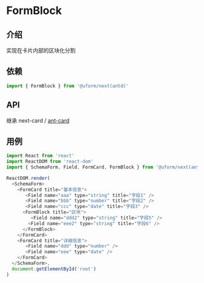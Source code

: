 # FormBlock

## 介绍

实现在卡片内部的区块化分割

## 依赖

```javascript
import { FormBlock } from '@uform/next(antd)'
```

## API

继承 next-card / [ant-card](https://ant.design/components/card-cn/)

## 用例

```javascript
import React from 'react'
import ReactDOM from 'react-dom'
import { SchemaForm, Field, FormCard, FormBlock } from '@uform/next(antd)'

ReactDOM.render(
  <SchemaForm>
    <FormCard title="基本信息">
      ​ <Field name="aaa" type="string" title="字段1" />
      ​ <Field name="bbb" type="number" title="字段2" />
      ​ <Field name="ccc" type="date" title="字段3" />​
      <FormBlock title="区块">
        ​ <Field name="ddd2" type="string" title="字段5" />​
        <Field name="eee2" type="string" title="字段6" />​
      </FormBlock>
    </FormCard>
    <FormCard title="详细信息">
      ​ <Field name="ddd" type="number" />
      ​ <Field name="eee" type="date" />
    </FormCard>
  </SchemaForm>,
  document.getElementById('root')
)
```
